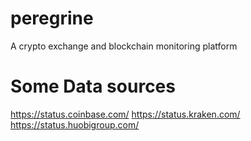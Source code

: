# peregrine
A crypto exchange and blockchain monitoring platform

# Some Data sources
https://status.coinbase.com/
https://status.kraken.com/
https://status.huobigroup.com/
